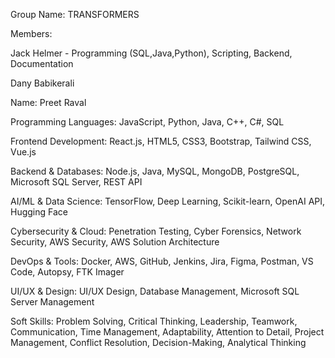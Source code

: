 Group Name: TRANSFORMERS

Members:

Jack Helmer - Programming (SQL,Java,Python), Scripting, Backend, Documentation

Dany Babikerali

Name: Preet Raval

Programming Languages: JavaScript, Python, Java, C++, C#, SQL

Frontend Development: React.js, HTML5, CSS3, Bootstrap, Tailwind CSS, Vue.js

Backend & Databases: Node.js, Java, MySQL, MongoDB, PostgreSQL, Microsoft SQL Server, REST API

AI/ML & Data Science: TensorFlow, Deep Learning, Scikit-learn, OpenAI API, Hugging Face

Cybersecurity & Cloud: Penetration Testing, Cyber Forensics, Network Security, AWS Security, AWS Solution Architecture

DevOps & Tools: Docker, AWS, GitHub, Jenkins, Jira, Figma, Postman, VS Code, Autopsy, FTK Imager

UI/UX & Design: UI/UX Design, Database Management, Microsoft SQL Server Management

Soft Skills: Problem Solving, Critical Thinking, Leadership, Teamwork, Communication, Time Management, Adaptability, Attention to Detail, Project Management, Conflict Resolution, Decision-Making, Analytical Thinking

